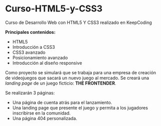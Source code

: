 # Curso-HTML5-y-CSS3
Curso de Desarrollo Web con HTML5 Y CSS3 realizado en KeepCoding

**Principales contenidos:**

* HTML5
* Introducción a CSS3
* CSS3 avanzado
* Posicionamiento avanzado
* Introducción al diseño responsive

Como proyecto se simulará que se trabaja para una empresa de creación de videojuegos que sacará un nuevo juego al mercado.
Se creará una *landing page* de un juego ficticio: **THE FRONTENDER**.

Se realizarán 3 páginas:
* Una página de cuenta atrás para el lanzamiento.
* Una landing page que presente el juego y permita a los jugadores inscribirse en la comunidad.
* Una página 404 personalizada.
